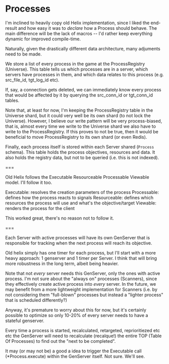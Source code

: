 # Processes

I'm inclined to heavily copy old Helix implementation, since I liked the end-result and how easy it was to *declare* how a Process should behave. The main difference will be the lack of macros -- I'd rather keep everything dynamic for improved compile-time.

Naturally, given the drastically different data architecture, many adjuments need to be made.

We store a list of every process in the game at the ProcessRegistry (Universe). This table tells us which processes are in a server, which servers have processes in them, and which data relates to this process (e.g. src_file_id, tgt_log_id etc).

If, say, a connection gets deleted, we can immediately know every process that would be affected by it by querying the src_conn_id or tgt_conn_id tables.

Note that, at least for now, I'm keeping the ProcessRegistry table in the Universe shard, but it could very well be its own shard (to not lock the Universe). However, I believe our write pattern will be very process-biased, that is, almost every time we write to the Universe shard we also have to write to the ProcessRegistry. If this proves to not be true, then it would be beneficial to move ProcessRegistry to its own shard (or even Redis).

Finally, each process itself is stored within each Server shared (`Process` schema). This table holds the process objectives, resources and data. It also holds the registry data, but not to be queried (i.e. this is not indexed).

===

Old Helix follows the Executable Resourceable Processable Viewable model. I'll follow it too.

Executable: resolves the creation parameters of the process
Processable: defines how the process reacts to signals
Resourceable: defines which resources the process will use and what's the objective/target
Viewable: renders the process for the client

This worked great, there's no reason not to follow it.

===

Each Server with active processes will have its own GenServer that is responsible for tracking when the next process will reach its objective.

Old helix simply has one timer for each process, but I'll start with a more heavy approach: 1 genserver and 1 timer per Server. I think that will bring more robustness in the long term, albeit being heavier.

Note that not *every* server needs this GenServer, only the ones with active process. I'm not sure about the "always on" processes (Scanners), since they effectively create active process into *every* server. In the future, we may benefit from a more lightweight implementation for Scanners (i.e. by not considering them "full-blown" processes but instead a "lighter process" that is scheduled differently?)

Anyway, it's premature to worry about this for now, but it's certainly possible to optimize so only 10-20% of every server needs to have a stateful genserver.

Every time a process is started, recalculated, retargeted, reprioritiezed etc etc the GenServer will need to recalculate (recalque!) the entire TOP (Table Of Processes) to find out the "next to be completed".

It may (or may not be) a good a idea to trigger the Executable call (*Process.execute) within the GenServer itself. Not sure. We'll see.
